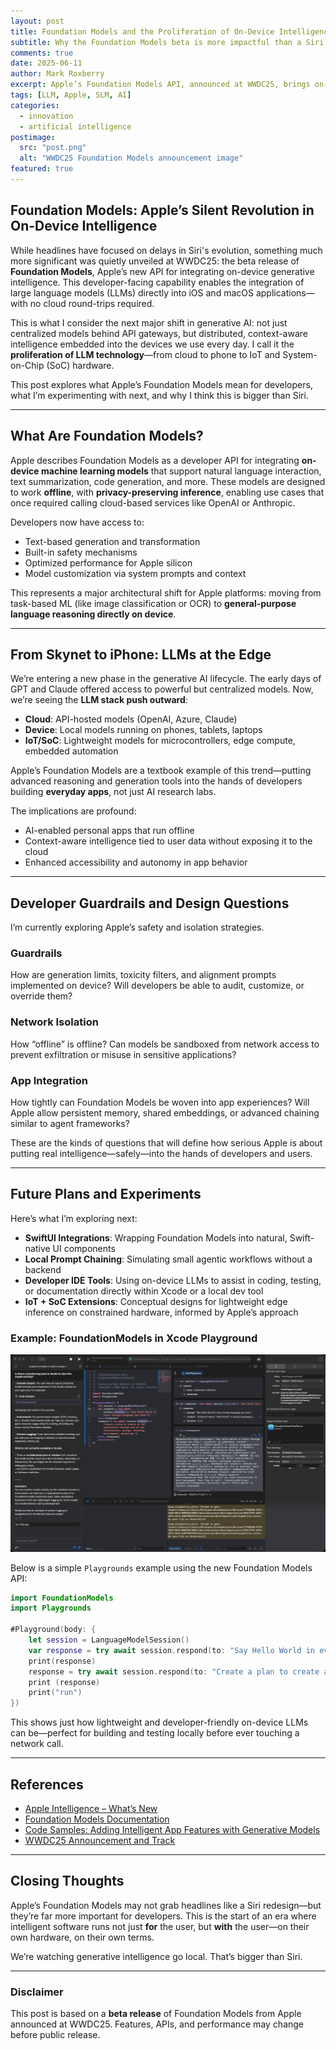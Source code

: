```yaml
---
layout: post
title: Foundation Models and the Proliferation of On-Device Intelligence
subtitle: Why the Foundation Models beta is more impactful than a Siri upgrade
comments: true
date: 2025-06-11
author: Mark Roxberry
excerpt: Apple’s Foundation Models API, announced at WWDC25, brings on-device generative intelligence to every app. This post explores why it's bigger than Siri and marks the next stage of AI proliferation—from the cloud to your phone.
tags: [LLM, Apple, SLM, AI]
categories:
  - innovation
  - artificial intelligence
postimage:
  src: "post.png"
  alt: "WWDC25 Foundation Models announcement image"
featured: true
---
```


## Foundation Models: Apple’s Silent Revolution in On-Device Intelligence

While headlines have focused on delays in Siri's evolution, something much more significant was quietly unveiled at WWDC25: the beta release of **Foundation Models**, Apple’s new API for integrating on-device generative intelligence. This developer-facing capability enables the integration of large language models (LLMs) directly into iOS and macOS applications—with no cloud round-trips required.

This is what I consider the next major shift in generative AI: not just centralized models behind API gateways, but distributed, context-aware intelligence embedded into the devices we use every day. I call it the **proliferation of LLM technology**—from cloud to phone to IoT and System-on-Chip (SoC) hardware.

This post explores what Apple’s Foundation Models mean for developers, what I’m experimenting with next, and why I think this is bigger than Siri.

---

## What Are Foundation Models?

Apple describes Foundation Models as a developer API for integrating **on-device machine learning models** that support natural language interaction, text summarization, code generation, and more. These models are designed to work **offline**, with **privacy-preserving inference**, enabling use cases that once required calling cloud-based services like OpenAI or Anthropic.

Developers now have access to:

- Text-based generation and transformation  
- Built-in safety mechanisms  
- Optimized performance for Apple silicon  
- Model customization via system prompts and context  

This represents a major architectural shift for Apple platforms: moving from task-based ML (like image classification or OCR) to **general-purpose language reasoning directly on device**.

---

## From Skynet to iPhone: LLMs at the Edge

We’re entering a new phase in the generative AI lifecycle. The early days of GPT and Claude offered access to powerful but centralized models. Now, we’re seeing the **LLM stack push outward**:

- **Cloud**: API-hosted models (OpenAI, Azure, Claude)  
- **Device**: Local models running on phones, tablets, laptops  
- **IoT/SoC**: Lightweight models for microcontrollers, edge compute, embedded automation  

Apple’s Foundation Models are a textbook example of this trend—putting advanced reasoning and generation tools into the hands of developers building **everyday apps**, not just AI research labs.

The implications are profound:  
- AI-enabled personal apps that run offline  
- Context-aware intelligence tied to user data without exposing it to the cloud  
- Enhanced accessibility and autonomy in app behavior  

---

## Developer Guardrails and Design Questions

I’m currently exploring Apple’s safety and isolation strategies.

### Guardrails

How are generation limits, toxicity filters, and alignment prompts implemented on device? Will developers be able to audit, customize, or override them?

### Network Isolation

How “offline” is offline? Can models be sandboxed from network access to prevent exfiltration or misuse in sensitive applications?

### App Integration

How tightly can Foundation Models be woven into app experiences? Will Apple allow persistent memory, shared embeddings, or advanced chaining similar to agent frameworks?

These are the kinds of questions that will define how serious Apple is about putting real intelligence—safely—into the hands of developers and users.

---

## Future Plans and Experiments

Here’s what I’m exploring next:

- **SwiftUI Integrations**: Wrapping Foundation Models into natural, Swift-native UI components  
- **Local Prompt Chaining**: Simulating small agentic workflows without a backend  
- **Developer IDE Tools**: Using on-device LLMs to assist in coding, testing, or documentation directly within Xcode or a local dev tool  
- **IoT + SoC Extensions**: Conceptual designs for lightweight edge inference on constrained hardware, informed by Apple’s approach  

### Example: FoundationModels in Xcode Playground

![Screenshot of Foundation Models in Xcode Playground](xcode-playground-models.png)

Below is a simple `Playgrounds` example using the new Foundation Models API:

```swift
import FoundationModels
import Playgrounds

#Playground(body: {
    let session = LanguageModelSession()
    var response = try await session.respond(to: "Say Hello World in every foreign language you know.")
    print(response)
    response = try await session.respond(to: "Create a plan to create an MVP application include end to end architecture, design, branding, development, marketing.")
    print (response)
    print("run")
})
```

This shows just how lightweight and developer-friendly on-device LLMs can be—perfect for building and testing locally before ever touching a network call.

---

## References

- [Apple Intelligence – What’s New](https://developer.apple.com/apple-intelligence/whats-new/)
- [Foundation Models Documentation](https://developer.apple.com/documentation/foundationmodels)
- [Code Samples: Adding Intelligent App Features with Generative Models](https://developer.apple.com/documentation/foundationmodels/adding-intelligent-app-features-with-generative-models)
- [WWDC25 Announcement and Track](https://developer.apple.com/news/?id=892rul8r)

---

## Closing Thoughts

Apple’s Foundation Models may not grab headlines like a Siri redesign—but they’re far more important for developers. This is the start of an era where intelligent software runs not just **for** the user, but **with** the user—on their own hardware, on their own terms.

We’re watching generative intelligence go local. That’s bigger than Siri.

---

### Disclaimer

This post is based on a **beta release** of Foundation Models from Apple announced at WWDC25. Features, APIs, and performance may change before public release.
